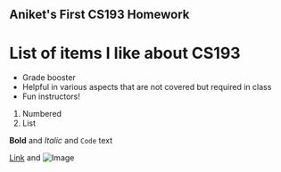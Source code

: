 ## Aniket's First CS193 Homework

# List of items I like about CS193

- Grade booster
- Helpful in various aspects that are not covered but required in class
- Fun instructors!

1. Numbered
2. List

**Bold** and _Italic_ and `Code` text

[Link](url) and ![Image](src)
